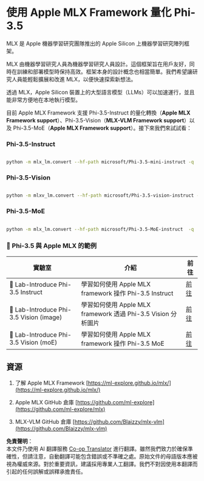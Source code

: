 <!--
CO_OP_TRANSLATOR_METADATA:
{
  "original_hash": "ec5e22bbded16acb7bdb9fa568ab5781",
  "translation_date": "2025-07-16T21:53:16+00:00",
  "source_file": "md/01.Introduction/04/UsingAppleMLXQuantifyingPhi.md",
  "language_code": "hk"
}
-->
# **使用 Apple MLX Framework 量化 Phi-3.5**

MLX 是 Apple 機器學習研究團隊推出的 Apple Silicon 上機器學習研究陣列框架。

MLX 由機器學習研究人員為機器學習研究人員設計。這個框架旨在用戶友好，同時在訓練和部署模型時保持高效。框架本身的設計概念也相當簡單。我們希望讓研究人員能輕鬆擴展和改進 MLX，以便快速探索新想法。

透過 MLX，Apple Silicon 裝置上的大型語言模型（LLMs）可以加速運行，並且能非常方便地在本地執行模型。

目前 Apple MLX Framework 支援 Phi-3.5-Instruct 的量化轉換（**Apple MLX Framework support**）、Phi-3.5-Vision（**MLX-VLM Framework support**）以及 Phi-3.5-MoE（**Apple MLX Framework support**）。接下來我們來試試看：

### **Phi-3.5-Instruct**

```bash

python -m mlx_lm.convert --hf-path microsoft/Phi-3.5-mini-instruct -q

```

### **Phi-3.5-Vision**

```bash

python -m mlxv_lm.convert --hf-path microsoft/Phi-3.5-vision-instruct -q

```

### **Phi-3.5-MoE**

```bash

python -m mlx_lm.convert --hf-path microsoft/Phi-3.5-MoE-instruct  -q

```

### **🤖 Phi-3.5 與 Apple MLX 的範例**

| 實驗室    | 介紹 | 前往 |
| -------- | ------- |  ------- |
| 🚀 Lab-Introduce Phi-3.5 Instruct  | 學習如何使用 Apple MLX framework 操作 Phi-3.5 Instruct   |  [前往](../../../../../code/09.UpdateSamples/Aug/mlx-phi35-instruct.ipynb)    |
| 🚀 Lab-Introduce Phi-3.5 Vision (image) | 學習如何使用 Apple MLX framework 透過 Phi-3.5 Vision 分析圖片     |  [前往](../../../../../code/09.UpdateSamples/Aug/mlx-phi35-vision.ipynb)    |
| 🚀 Lab-Introduce Phi-3.5 Vision (moE)   | 學習如何使用 Apple MLX framework 操作 Phi-3.5 MoE  |  [前往](../../../../../code/09.UpdateSamples/Aug/mlx-phi35-moe.ipynb)    |

## **資源**

1. 了解 Apple MLX Framework [https://ml-explore.github.io/mlx/](https://ml-explore.github.io/mlx/)

2. Apple MLX GitHub 倉庫 [https://github.com/ml-explore](https://github.com/ml-explore/mlx)

3. MLX-VLM GitHub 倉庫 [https://github.com/Blaizzy/mlx-vlm](https://github.com/Blaizzy/mlx-vlm)

**免責聲明**：  
本文件乃使用 AI 翻譯服務 [Co-op Translator](https://github.com/Azure/co-op-translator) 進行翻譯。雖然我們致力於確保準確性，但請注意，自動翻譯可能包含錯誤或不準確之處。原始文件的母語版本應被視為權威來源。對於重要資訊，建議採用專業人工翻譯。我們不對因使用本翻譯而引起的任何誤解或誤釋承擔責任。
